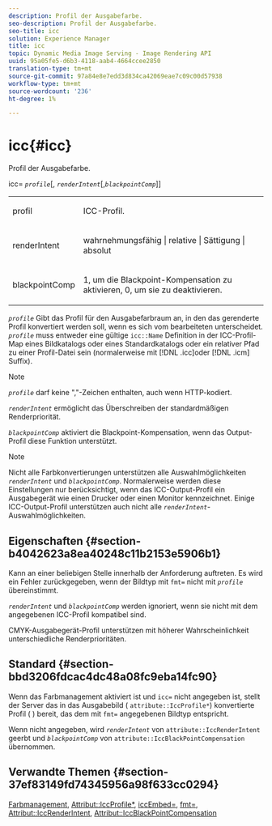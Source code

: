 ```yaml
---
description: Profil der Ausgabefarbe.
seo-description: Profil der Ausgabefarbe.
seo-title: icc
solution: Experience Manager
title: icc
topic: Dynamic Media Image Serving - Image Rendering API
uuid: 95a05fe5-d6b3-4118-aab4-4664ccee2850
translation-type: tm+mt
source-git-commit: 97a84e8e7edd3d834ca42069eae7c09c00d57938
workflow-type: tm+mt
source-wordcount: '236'
ht-degree: 1%

---
```



# icc{#icc}

Profil der Ausgabefarbe.

icc= *`profile`*[, *`renderIntent`*[,*`blackpointComp`*]]

<table id="simpletable_DF1914FD351E4F2BA61372A52F0CFFBF"> 
 <tr class="strow"> 
  <td class="stentry"> <p><span class="codeph"> <span class="varname"> profil</span></span> </p></td> 
  <td class="stentry"> <p>ICC-Profil. </p></td> 
 </tr> 
 <tr class="strow"> 
  <td class="stentry"> <p><span class="codeph"> <span class="varname"> renderIntent  </span> </span> </p></td> 
  <td class="stentry"> <p>wahrnehmungsfähig | relative | Sättigung | absolut </p></td> 
 </tr> 
 <tr class="strow"> 
  <td class="stentry"> <p><span class="codeph"> <span class="varname"> blackpointComp</span> </span> </p></td> 
  <td class="stentry"> <p>1, um die Blackpoint-Kompensation zu aktivieren, 0, um sie zu deaktivieren. </p></td> 
 </tr> 
</table>

*`profile`* Gibt das Profil für den Ausgabefarbraum an, in den das gerenderte Profil konvertiert werden soll, wenn es sich vom bearbeiteten unterscheidet. *`profile`* muss entweder eine gültige  `icc::Name` Definition in der ICC-Profil-Map eines Bildkatalogs oder eines Standardkatalogs oder ein relativer Pfad zu einer Profil-Datei sein (normalerweise mit  [!DNL .icc]oder  [!DNL .icm] Suffix).

>[!NOTE]
>
>*`profile`* darf keine &quot;,&quot;-Zeichen enthalten, auch wenn HTTP-kodiert.

*`renderIntent`* ermöglicht das Überschreiben der standardmäßigen Renderpriorität.

*`blackpointComp`* aktiviert die Blackpoint-Kompensation, wenn das Output-Profil diese Funktion unterstützt.

>[!NOTE]
>
>Nicht alle Farbkonvertierungen unterstützen alle Auswahlmöglichkeiten *`renderIntent`* und *`blackpointComp`*. Normalerweise werden diese Einstellungen nur berücksichtigt, wenn das ICC-Output-Profil ein Ausgabegerät wie einen Drucker oder einen Monitor kennzeichnet. Einige ICC-Output-Profil unterstützen auch nicht alle *`renderIntent`*-Auswahlmöglichkeiten.

## Eigenschaften {#section-b4042623a8ea40248c11b2153e5906b1}

Kann an einer beliebigen Stelle innerhalb der Anforderung auftreten. Es wird ein Fehler zurückgegeben, wenn der Bildtyp mit `fmt=` nicht mit *`profile`* übereinstimmt.

*`renderIntent`* und  *`blackpointComp`* werden ignoriert, wenn sie nicht mit dem angegebenen ICC-Profil kompatibel sind.

CMYK-Ausgabegerät-Profil unterstützen mit höherer Wahrscheinlichkeit unterschiedliche Renderprioritäten.

## Standard {#section-bbd3206fdcac4dc48a08fc9eba14fc90}

Wenn das Farbmanagement aktiviert ist und `icc=` nicht angegeben ist, stellt der Server das in das Ausgabebild ( `attribute::IccProfile*`) konvertierte Profil ( ) bereit, das dem mit `fmt=` angegebenen Bildtyp entspricht.

Wenn nicht angegeben, wird *`renderIntent`* von `attribute::IccRenderIntent` geerbt und *`blackpointComp`* von `attribute::IccBlackPointCompensation` übernommen.

## Verwandte Themen {#section-37ef83149fd74345956a98f633cc0294}

[Farbmanagement](../../../../../ir-api/http-protocol/image-rendering-api-ref/c-ir-http-protocol-ref/c-ir-http-protocol-syntax-and-features/c-ir-color-management.md#concept-7bac7c2c41be42c1b301eae80abe6b8d),  [Attribut::IccProfile*](../../../../../ir-api/material-cat/image-rendering-api-ref/c-ir-material-catalog/c-ir-attributes-reference/r-ir-iccprofilecmyk.md#reference-55aead2d924847ffbd1be4c46add7127),  [iccEmbed=](../../../../../ir-api/http-protocol/image-rendering-api-ref/c-ir-http-protocol-ref/c-ir-http-protocol-command-reference/r-ir-iccembed.md#reference-47a433138c7c4b29b9b29871b2491a7f),  [fmt=](../../../../../ir-api/http-protocol/image-rendering-api-ref/c-ir-http-protocol-ref/c-ir-http-protocol-command-reference/r-ir-fmt.md#reference-4c743f67d56b47c5b774fcc900ff758c),  [Attribut::IccRenderIntent](../../../../../ir-api/material-cat/image-rendering-api-ref/c-ir-material-catalog/c-ir-attributes-reference/r-ir-iccrenderintent.md#reference-3b80b7a4c25545a593c5076f318b5c40),  [Attribut::IccBlackPointCompensation](../../../../../ir-api/material-cat/image-rendering-api-ref/c-ir-material-catalog/c-ir-attributes-reference/r-ir-iccblackpointcompensation.md#reference-d939b0cdf6564baaa88deb1059e3b7f0)
